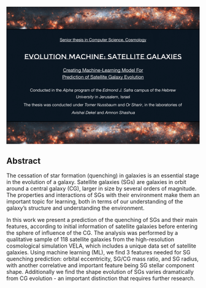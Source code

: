 ![image](https://github.com/GalaxyHunters/Evolution-Machine-Satellite-Galaxies/blob/8d85df8d37b62483929317eaa59b26238e37760d/cover.png)

## Abstract
The cessation of star formation (quenching) in galaxies is an essential stage in the evolution of a galaxy. Satellite galaxies (SGs) are galaxies in orbit around a central galaxy (CG), larger in size by several orders of magnitude. The properties and interactions of SGs with their environment make them an important topic for learning, both in terms of our understanding of the galaxy’s structure and understanding the environment.

In this work we present a prediction of the quenching of SGs and their main features, according to initial information of satellite galaxies before entering the sphere of influence of the CG. The analysis was performed by a qualitative sample of 118 satellite galaxies from the high-resolution cosmological simulation VELA, which includes a unique data set of satellite galaxies. Using machine learning (ML), we find 3 features needed for SG quenching prediction: orbital eccentricity, SG/CG mass ratio, and SG radius, with another correlative and important feature being SG stellar component shape. Additionally we find the shape evolution of SGs varies dramatically from CG evolution - an important distinction that requires further research. 
